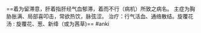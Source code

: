 ==着为留滞意，肝着指肝经气血郁滞，着而不行（病机）所致之病名。
主症为胸胁胀满、局部喜叩击，常欲热饮，脉弦涩。
治疗：行气活血、通络散结。旋覆花汤 : 旋覆花、葱、新绛（或为茜草)== 
#anki